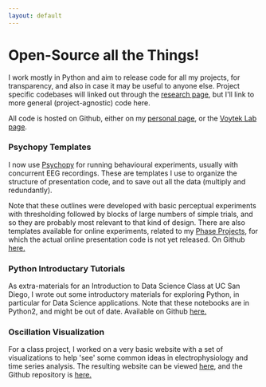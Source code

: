```yaml
---
layout: default
---
```


# Open-Source all the Things!

I work mostly in Python and aim to release code for all my projects, for transparency, and also in case it may be useful to anyone else. Project specific codebases will linked out through the [research page](research.html), but I'll link to more general (project-agnostic) code here.

All code is hosted on Github, either on my [personal page](https://github.com/TomDonoghue), or the [Voytek Lab page](https://github.com/voytekresearch).

### Psychopy Templates

I now use [Psychopy](http://www.psychopy.org) for running behavioural experiments, usually with concurrent EEG recordings. These are templates I use to organize the structure of presentation code, and to save out all the data (multiply and redundantly).

Note that these outlines were developed with basic perceptual experiments with thresholding followed by blocks of large numbers of simple trials, and so they are probably most relevant to that kind of design. There are also templates available for online experiments, related to my [Phase Projects](research.html), for which the actual online presentation code is not yet released. On Github [here.](https://github.com/TomDonoghue/psychopy_templates)

### Python Introductary Tutorials

As extra-materials for an Introduction to Data Science Class at UC San Diego, I wrote out some introductory materials for exploring Python, in particular for Data Science applications. Note that these notebooks are in Python2, and might be out of date. Available on Github [here.](https://github.com/TomDonoghue/python2_tutorials)

### Oscillation Visualization

For a class project, I worked on a very basic website with a set of visualizations to help 'see' some common ideas in electrophysiology and time series analysis. The resulting website can be viewed [here](http://icogsci1.ucsd.edu/~tdonoghu/), and the Github repository is [here.](https://github.com/TomDonoghue/osc_viz)